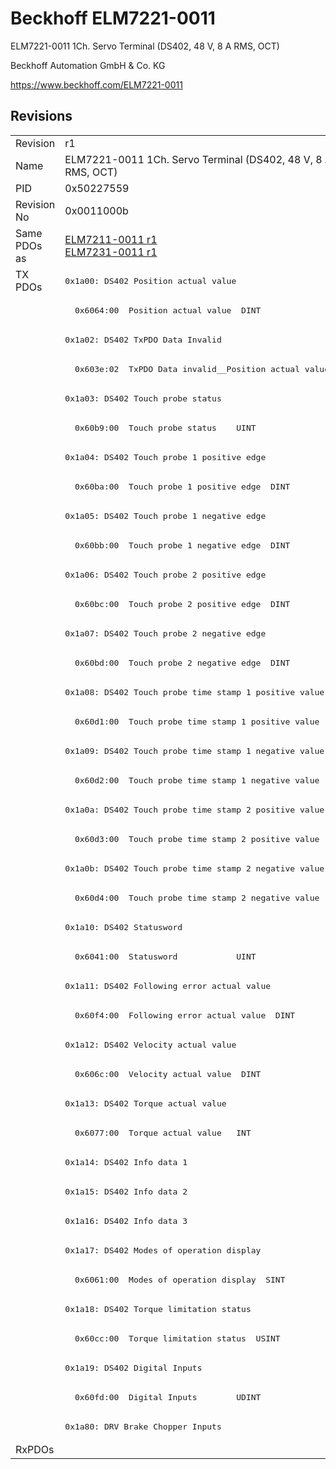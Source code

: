 # Beckhoff ELM7221-0011

ELM7221-0011 1Ch. Servo Terminal (DS402, 48 V, 8 A RMS, OCT)

Beckhoff Automation GmbH & Co. KG

https://www.beckhoff.com/ELM7221-0011

## Revisions
<table>
<tr>
<td>Revision</td>
<td>r1</td>
</tr>
<tr>
<td>Name</td>
<td>ELM7221-0011 1Ch. Servo Terminal (DS402, 48 V, 8 A RMS, OCT)</td>
</tr>
<tr>
<td>PID</td>
<td>0x50227559</td>
</tr>
<tr>
<td>Revision No</td>
<td>0x0011000b</td>
</tr>
<tr>
<td>Same PDOs as</td>
<td><a href="ELM7211-0011.md">ELM7211-0011 r1</a><br/><a href="ELM7231-0011.md">ELM7231-0011 r1</a></td>
</tr>
<tr>
<td rowspan=40 valign=top>TX PDOs</td>
<td><pre>0x1a00: DS402 Position actual value</pre></td>
<td></td>
</tr>
<tr>
<td><pre>  0x6064:00  Position actual value  DINT</pre></td>
</tr>
<tr>
<td><pre>0x1a02: DS402 TxPDO Data Invalid</pre></td>
</tr>
<tr>
<td><pre>  0x603e:02  TxPDO Data invalid__Position actual value  BOOL</pre></td>
</tr>
<tr>
<td><pre>0x1a03: DS402 Touch probe status</pre></td>
</tr>
<tr>
<td><pre>  0x60b9:00  Touch probe status    UINT</pre></td>
</tr>
<tr>
<td><pre>0x1a04: DS402 Touch probe 1 positive edge</pre></td>
</tr>
<tr>
<td><pre>  0x60ba:00  Touch probe 1 positive edge  DINT</pre></td>
</tr>
<tr>
<td><pre>0x1a05: DS402 Touch probe 1 negative edge</pre></td>
</tr>
<tr>
<td><pre>  0x60bb:00  Touch probe 1 negative edge  DINT</pre></td>
</tr>
<tr>
<td><pre>0x1a06: DS402 Touch probe 2 positive edge</pre></td>
</tr>
<tr>
<td><pre>  0x60bc:00  Touch probe 2 positive edge  DINT</pre></td>
</tr>
<tr>
<td><pre>0x1a07: DS402 Touch probe 2 negative edge</pre></td>
</tr>
<tr>
<td><pre>  0x60bd:00  Touch probe 2 negative edge  DINT</pre></td>
</tr>
<tr>
<td><pre>0x1a08: DS402 Touch probe time stamp 1 positive value</pre></td>
</tr>
<tr>
<td><pre>  0x60d1:00  Touch probe time stamp 1 positive value  UDINT</pre></td>
</tr>
<tr>
<td><pre>0x1a09: DS402 Touch probe time stamp 1 negative value</pre></td>
</tr>
<tr>
<td><pre>  0x60d2:00  Touch probe time stamp 1 negative value  UDINT</pre></td>
</tr>
<tr>
<td><pre>0x1a0a: DS402 Touch probe time stamp 2 positive value</pre></td>
</tr>
<tr>
<td><pre>  0x60d3:00  Touch probe time stamp 2 positive value  UDINT</pre></td>
</tr>
<tr>
<td><pre>0x1a0b: DS402 Touch probe time stamp 2 negative value</pre></td>
</tr>
<tr>
<td><pre>  0x60d4:00  Touch probe time stamp 2 negative value  UDINT</pre></td>
</tr>
<tr>
<td><pre>0x1a10: DS402 Statusword</pre></td>
</tr>
<tr>
<td><pre>  0x6041:00  Statusword            UINT</pre></td>
</tr>
<tr>
<td><pre>0x1a11: DS402 Following error actual value</pre></td>
</tr>
<tr>
<td><pre>  0x60f4:00  Following error actual value  DINT</pre></td>
</tr>
<tr>
<td><pre>0x1a12: DS402 Velocity actual value</pre></td>
</tr>
<tr>
<td><pre>  0x606c:00  Velocity actual value  DINT</pre></td>
</tr>
<tr>
<td><pre>0x1a13: DS402 Torque actual value</pre></td>
</tr>
<tr>
<td><pre>  0x6077:00  Torque actual value   INT</pre></td>
</tr>
<tr>
<td><pre>0x1a14: DS402 Info data 1</pre></td>
</tr>
<tr>
<td><pre>0x1a15: DS402 Info data 2</pre></td>
</tr>
<tr>
<td><pre>0x1a16: DS402 Info data 3</pre></td>
</tr>
<tr>
<td><pre>0x1a17: DS402 Modes of operation display</pre></td>
</tr>
<tr>
<td><pre>  0x6061:00  Modes of operation display  SINT</pre></td>
</tr>
<tr>
<td><pre>0x1a18: DS402 Torque limitation status</pre></td>
</tr>
<tr>
<td><pre>  0x60cc:00  Torque limitation status  USINT</pre></td>
</tr>
<tr>
<td><pre>0x1a19: DS402 Digital Inputs</pre></td>
</tr>
<tr>
<td><pre>  0x60fd:00  Digital Inputs        UDINT</pre></td>
</tr>
<tr>
<td><pre>0x1a80: DRV Brake Chopper Inputs</pre></td>
</tr>
<tr>
<td>RxPDOs</td>
<td></td>
</tr>
</table>
